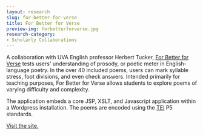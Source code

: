 ```yaml
---
layout: research
slug: for-better-for-verse
title: For Better for Verse
preview-img: forbetterforverse.jpg
research-category:
- Scholarly Collaborations
---
```


A collaboration with UVA English professor Herbert Tucker, [For Better for Verse](http://prosody.lib.virginia.edu) tests users' understanding of prosody, or poetic meter in English-language poetry. In the over 40 included poems, users can mark syllable stress, foot divisions, and even check answers. Intended primarily for teaching purposes, For Better for Verse allows students to explore poems of varying difficulty and complexity.

The application embeds a core JSP, XSLT, and Javascript application within a Wordpress installation. The poems are encoded using the [TEI](http://tei-c.org) P5 standards.

[Visit the site.](http://prosody.lib.virginia.edu)
